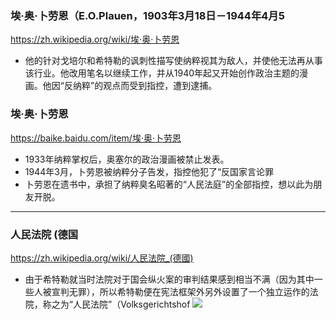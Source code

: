 ### 埃·奥·卜劳恩（E.O.Plauen，1903年3月18日－1944年4月5
https://zh.wikipedia.org/wiki/埃·奥·卜劳恩
- 他的针对戈培尔和希特勒的讽刺性描写使纳粹视其为敌人，并使他无法再从事该行业。他改用笔名以继续工作，并从1940年起又开始创作政治主题的漫画。他因“反纳粹”的观点而受到指控，遭到逮捕。
### 埃·奥·卜劳恩
https://baike.baidu.com/item/埃·奥·卜劳恩
- 1933年纳粹掌权后，奥塞尔的政治漫画被禁止发表。
- 1944年3月，卜劳恩被纳粹分子告发，指控他犯了“反国家言论罪
- 卜劳恩在遗书中，承担了纳粹臭名昭著的“人民法庭”的全部指控，想以此为朋友开脱。
---
### 人民法院 (德国
https://zh.wikipedia.org/wiki/人民法院_(德國)
- 由于希特勒就当时法院对于国会纵火案的审判结果感到相当不满（因为其中一些人被宣判无罪），所以希特勒便在宪法框架外另外设置了一个独立运作的法院，称之为“人民法院”（Volksgerichtshof
![](https://upload.wikimedia.org/wikipedia/commons/a/ac/Bundesarchiv_Bild_151-39-23%2C_Volksgerichtshof%2C_Reinecke%2C_Freisler%2C_Lautz.jpg)